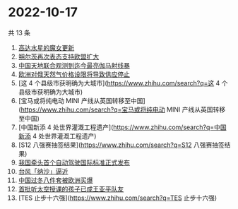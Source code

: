 # 2022-10-17

共 13 条

<!-- BEGIN -->
<!-- 最后更新时间 Mon Oct 17 2022 16:25:14 GMT+0800 (China Standard Time) -->

1. [高达水星的魔女更新](https://www.zhihu.com/search?q=高达水星的魔女更新)
1. [朔尔茨再次表态支持欧盟扩大](https://www.zhihu.com/search?q=朔尔茨再次表态支持欧盟扩大)
1. [中国天地联合观测到迄今最亮伽马射线暴](https://www.zhihu.com/search?q=中国天地联合观测到迄今最亮伽马射线暴)
1. [欧洲对俄天然气价格设限将导致供应停止](https://www.zhihu.com/search?q=欧洲对俄天然气价格设限将导致供应停止)
1. [这 4 个县级市获明确为大城市](https://www.zhihu.com/search?q=这 4 个县级市获明确为大城市)
1. [宝马或将纯电动 MINI 产线从英国转移至中国](https://www.zhihu.com/search?q=宝马或将纯电动 MINI
   产线从英国转移至中国)
1. [中国新添 4 处世界灌溉工程遗产](https://www.zhihu.com/search?q=中国新添 4 处世界灌溉工程遗产)
1. [S12 八强赛抽签结果](https://www.zhihu.com/search?q=S12 八强赛抽签结果)
1. [我国牵头首个自动驾驶国际标准正式发布](https://www.zhihu.com/search?q=我国牵头首个自动驾驶国际标准正式发布)
1. [台风「纳沙」逼近](https://www.zhihu.com/search?q=台风「纳沙」逼近)
1. [中国过冬八件套被欧洲买爆](https://www.zhihu.com/search?q=中国过冬八件套被欧洲买爆)
1. [首批听太空授课的孩子已成王亚平队友](https://www.zhihu.com/search?q=首批听太空授课的孩子已成王亚平队友)
1. [TES 止步十六强](https://www.zhihu.com/search?q=TES 止步十六强)

<!-- END -->
